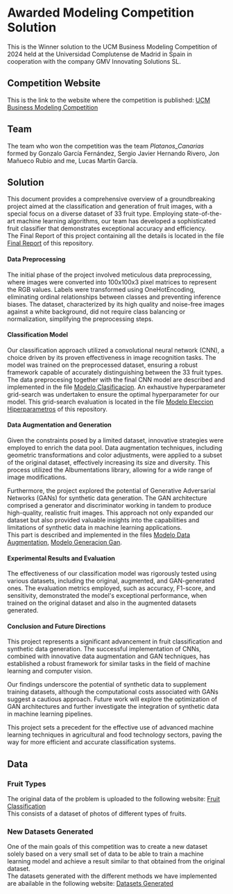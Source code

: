 # Awarded Modeling Competition Solution
This is the Winner solution to the UCM Business Modeling Competition of 2024 held at the Universidad Complutense de Madrid in Spain in cooperation with the company GMV Innovating Solutions SL.
## Competition Website
This is the link to the website where the competition is published: [UCM Business Modeling Competition](https://matematicas.ucm.es/concurso2023-24)
## Team
The team who won the competition was the team _Platanos_Canarias_ formed by Gonzalo García Fernández, Sergio Javier Hernando Rivero, Jon Mañueco Rubio  and me, Lucas Martín García.
## **Solution**
This document provides a comprehensive overview of a groundbreaking project aimed at the classification and generation of fruit images, with a special focus on a diverse dataset of 33 fruit type. Employing state-of-the-art machine learning algorithms, our team has developed a sophisticated fruit classifier that demonstrates exceptional accuracy and efficiency.  
The Final Report of this project containing all the details is located in the file [Final Report](https://github.com/lucasmg18/Awarded-Modeling-Competition/blob/main/PROJECT%20REPORT/memoria_platanos_canarias.pdf) of this repository.

#### **Data Preprocessing**
The initial phase of the project involved meticulous data preprocessing, where images were converted into 100x100x3 pixel matrices to represent the RGB values. Labels were transformed using OneHotEncoding, eliminating ordinal relationships between classes and preventing inference biases. The dataset, characterized by its high quality and noise-free images against a white background, did not require class balancing or normalization, simplifying the preprocessing steps.
#### **Classification Model**
Our classification approach utilized a convolutional neural network (CNN), a choice driven by its proven effectiveness in image recognition tasks. The model was trained on the preprocessed dataset, ensuring a robust framework capable of accurately distinguishing between the 33 fruit types. The data preprocesing together with the final CNN model are described and implemented in the file [Modelo Clasificacion](https://github.com/lucasmg18/Awarded-Modeling-Competition/blob/main/CODE/Modelo_clasificacion.ipynb). An exhaustive hyperparameter grid-search was undertaken to ensure the optimal hyperparameter for our model. This grid-search evaluation is located in the file [Modelo Eleccion Hiperparametros](https://github.com/lucasmg18/Awarded-Modeling-Competition/blob/main/CODE/Modelo_eleccion_hiperparametros.ipynb) of this repository.

#### **Data Augmentation and Generation**
Given the constraints posed by a limited dataset, innovative strategies were employed to enrich the data pool. Data augmentation techniques, including geometric transformations and color adjustments, were applied to a subset of the original dataset, effectively increasing its size and diversity. This process utilized the Albumentations library, allowing for a wide range of image modifications.

Furthermore, the project explored the potential of Generative Adversarial Networks (GANs) for synthetic data generation. The GAN architecture comprised a generator and discriminator working in tandem to produce high-quality, realistic fruit images. This approach not only expanded our dataset but also provided valuable insights into the capabilities and limitations of synthetic data in machine learning applications.  
This part is described and implemented in the files [Modelo Data Augmentation](https://github.com/lucasmg18/Awarded-Modeling-Competition/blob/main/CODE/Modelo_generacion_data_augmentation.ipynb), [Modelo Generacion Gan](https://github.com/lucasmg18/Awarded-Modeling-Competition/blob/main/CODE/Modelo_generacion_gan.ipynb).

#### **Experimental Results and Evaluation**
The effectiveness of our classification model was rigorously tested using various datasets, including the original, augmented, and GAN-generated ones. The evaluation metrics employed, such as accuracy, F1-score, and sensitivity, demonstrated the model's exceptional performance, when trained on the original dataset and also in the augmented datasets generated.

#### **Conclusion and Future Directions**
This project represents a significant advancement in fruit classification and synthetic data generation. The successful implementation of CNNs, combined with innovative data augmentation and GAN techniques, has established a robust framework for similar tasks in the field of machine learning and computer vision.

Our findings underscore the potential of synthetic data to supplement training datasets, although the computational costs associated with GANs suggest a cautious approach. Future work will explore the optimization of GAN architectures and further investigate the integration of synthetic data in machine learning pipelines.

This project sets a precedent for the effective use of advanced machine learning techniques in agricultural and food technology sectors, paving the way for more efficient and accurate classification systems.





## Data
### Fruit Types
The original data of the problem is uploaded to the following website: [Fruit Classification](https://www.kaggle.com/datasets/sshikamaru/fruit-recognition/data)  
This consists of a dataset of photos of different types of fruits.
### New Datasets Generated
One of the main goals of this competition was to create a new dataset solely based on a very small set of data to be able to train a machine learning model and achieve a result similar to that obtained from the original dataset.  
The datasets generated with the different methods we have implemented are abailable in the following website: [Datasets Generated](https://www.kaggle.com/datasets/lucasmartingarcia/modeling-competition-generated-datasets/data)
